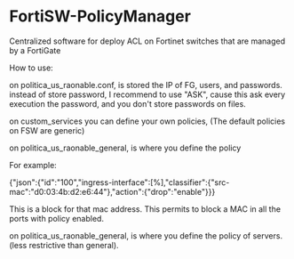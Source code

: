 # FortiSW-PolicyManager
Centralized software for deploy ACL on Fortinet switches that are managed by a FortiGate

How to use:

on politica_us_raonable.conf, is stored the IP of FG, users, and passwords. instead of store password, I recommend to use "ASK", cause this ask every execution the password, and you don't store passwords on files.

on custom_services you can define your own policies, (The default policies on FSW are generic)

on politica_us_raonable_general, is where you define the policy 

For example:

{"json":{"id":"100","ingress-interface":[%],"classifier":{"src-mac":"d0:03:4b:d2:e6:44"},"action":{"drop":"enable"}}}

This is a block for that mac address. This permits to block a MAC in all the ports with policy enabled.

on politica_us_raonable_general, is where you define the policy of servers. (less restrictive than general).

